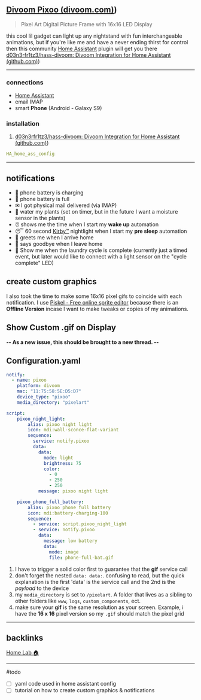 ## [Divoom Pixoo (divoom.com)](divoom.com))
> Pixel Art Digital Picture Frame with 16x16 LED Display

this cool lil gadget can light up any nightstand with fun interchangeable animations, but if you're like me and have a never ending thirst for control then this community [Home Assistant](📁developer/Home%20Lab%20🏠/Home%20Assistant.md) plugin will get you there [d03n3rfr1tz3/hass-divoom: Divoom Integration for Home Assistant (github.com)](github.com)) 

---
### connections
- [Home Assistant](📁developer/Home%20Lab%20🏠/Home%20Assistant.md)
- email IMAP
- smart **Phone** (Android - Galaxy S9)

### installation
1. [d03n3rfr1tz3/hass-divoom: Divoom Integration for Home Assistant (github.com)](github.com)) 
```yaml
HA_home_ass_config
```

---
## notifications
- 🔋 phone battery is charging
- 🔋 phone battery is full
- ✉ I got physical mail delivered (via IMAP)
- 🌵 water my plants (set on timer, but in the future I want a moisture sensor in the plants)
- ⏰ shows me the time when I start my **wake up** automation
- 😴 60 second [Kirby™](https://kirby.nintendo.com/) nightlight when I start my **pre sleep** automation
- 🚪 greets me when I arrive home
- 🚪 says goodbye when I leave home
- 🧺 Show me when the laundry cycle is complete (currently just a timed event, but later would like to connect with a light sensor on the "cycle complete" LED)

## create custom graphics
I also took the time to make some 16x16 pixel gifs to coincide with each notification. I use [Piskel - Free online sprite editor](https://www.piskelapp.com/) because there is an **Offline Version** incase I want to make tweaks or copies of my animations. 

## Show Custom .gif on Display
**-- As a new issue, this should be brought to a new thread. --** 

## Configuration.yaml 
```yml
notify:
  - name: pixoo
    platform: divoom
    mac: "11:75:58:5E:D5:D7"
    device_type: "pixoo"
    media_directory: "pixelart"

script:
    pixoo_night_light:
        alias: pixoo night light
        icon: mdi:wall-sconce-flat-variant
        sequence:
          service: notify.pixoo
          data:
            data:
              mode: light
              brightness: 75
              color:
                - 0
                - 250
                - 250
            message: pixoo night light

    pixoo_phone_full_battery:
        alias: pixoo phone full battery
        icon: mdi:battery-charging-100
        sequence:
          - service: script.pixoo_night_light
          - service: notify.pixoo
            data:
              message: low battery
              data:
                mode: image
                file: phone-full-bat.gif
```

1. I have to trigger a solid color first to guarantee that the **gif** service call
2. don't forget the nested `data: data:`. confusing to read, but the quick explanation is the first 'data' is the service call and the 2nd is the _payload_ to the device
3. my `media_directory` is set to `/pixelart`. A folder that lives as a sibling to other folders like `www`, `logs`, `custom_components`, ect. 
4. make sure your **gif** is the same resolution as your screen. Example, i have the **16 x 16** pixel version so my `.gif` should match the pixel grid

---
## backlinks
[Home Lab 🏠](📁developer/Home%20Lab%20🏠/Home%20Lab%20🏠.md)

---

#todo 
- [ ] yaml code used in home assistant config
- [ ] tutorial on how to create custom graphics & notifications